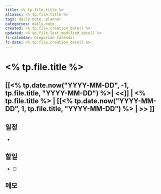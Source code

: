 ```yaml
---
title: <% tp.file.title %>
aliases: <% tp.file.title %>
tags: daily-note, planner
categories: daily-note
created: <% tp.file.creation_date() %>
updated: <% tp.file.last_modified_date() %>
fc-calendar: Gregorian Calendar
fc-date: <% tp.file.creation_date() %>
---
```

# <% tp.file.title %>
## [[<% tp.date.now("YYYY-MM-DD", -1, tp.file.title, "YYYY-MM-DD") %>| <<]] | <% tp.file.title %> | [[<% tp.date.now("YYYY-MM-DD", 1, tp.file.title, "YYYY-MM-DD") %> | >> ]]

## 일정
- 

## 할일
- [ ] 

## 메모
